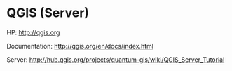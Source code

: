 QGIS (Server)
=============

HP: http://qgis.org

Documentation: http://qgis.org/en/docs/index.html

Server: http://hub.qgis.org/projects/quantum-gis/wiki/QGIS_Server_Tutorial

